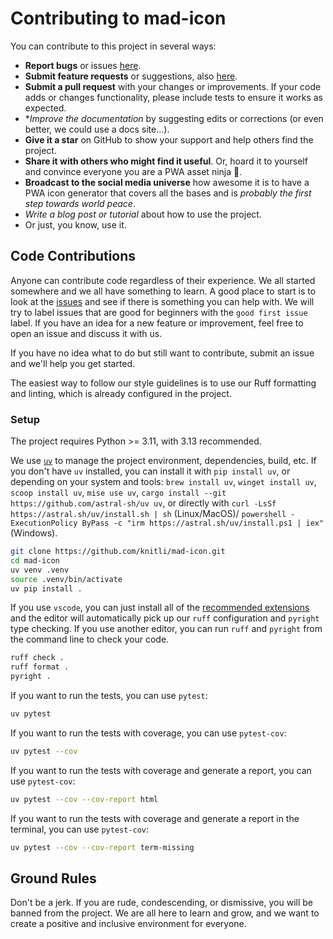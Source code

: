 # Contributing to mad-icon

You can contribute to this project in several ways:

- **Report bugs** or issues [here](https://github.com/knitli/mad-icon/issues).
- **Submit feature requests** or suggestions, also [here](https://github.com/knitli/mad-icon/issues).
- **Submit a pull request** with your changes or improvements. If your code adds or changes functionality, please include tests to ensure it works as expected.
- **Improve the documentation* by suggesting edits or corrections (or even better, we could use a docs site...).
- **Give it a star** on GitHub to show your support and help others find the project.
- **Share it with others who might find it useful**. Or, hoard it to yourself and convince everyone you are a PWA asset ninja :ninja:.
- **Broadcast to the social media universe** how awesome it is to have a PWA icon generator that covers all the bases and is *probably the first step towards world peace*.
- *Write a blog post or tutorial* about how to use the project.
- Or just, you know, use it.

## Code Contributions

Anyone can contribute code regardless of their experience. We all started somewhere and we all have something to learn. A good place to start is to look at the [issues](https://github.com/knitli/mad-icon/issues) and see if there is something you can help with. We will try to label issues that are good for beginners with the `good first issue` label. If you have an idea for a new feature or improvement, feel free to open an issue and discuss it with us.

If you have no idea what to do but still want to contribute, submit an issue and we'll help you get started.

The easiest way to follow our style guidelines is to use our Ruff formatting and linting, which is already configured in the project.

### Setup

The project requires Python >= 3.11, with 3.13 recommended.

We use [`uv`](https://docs.astral.sh/uv/) to manage the project environment, dependencies, build, etc. If you don't have `uv` installed, you can install it with `pip install uv`, or depending on your system and tools: `brew install uv`, `winget install uv`, `scoop install uv`, `mise use uv`, `cargo install --git https://github.com/astral-sh/uv uv`, or directly with `curl -LsSf https://astral.sh/uv/install.sh | sh` (Linux/MacOS)/ `powershell -ExecutionPolicy ByPass -c "irm https://astral.sh/uv/install.ps1 | iex"` (Windows).

```bash
git clone https://github.com/knitli/mad-icon.git
cd mad-icon
uv venv .venv
source .venv/bin/activate
uv pip install .
```

If you use `vscode`, you can just install all of the [recommended extensions](.vcode/extensions.json) and the editor will automatically pick up our `ruff` configuration and `pyright` type checking. If you use another editor, you can run `ruff` and `pyright` from the command line to check your code.

```bash
ruff check .
ruff format .
pyright .
```

If you want to run the tests, you can use `pytest`:

```bash
uv pytest
```

If you want to run the tests with coverage, you can use `pytest-cov`:

```bash
uv pytest --cov
```

If you want to run the tests with coverage and generate a report, you can use `pytest-cov`:

```bash
uv pytest --cov --cov-report html
```

If you want to run the tests with coverage and generate a report in the terminal, you can use `pytest-cov`:

```bash
uv pytest --cov --cov-report term-missing
```

## Ground Rules

Don't be a jerk. If you are rude, condescending, or dismissive, you will be banned from the project. We are all here to learn and grow, and we want to create a positive and inclusive environment for everyone.
